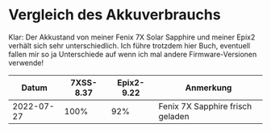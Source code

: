 Vergleich des Akkuverbrauchs
============================

Klar: Der Akkustand von meiner Fenix 7X Solar Sapphire und meiner Epix2
verhält sich sehr unterschiedlich. Ich führe trotzdem hier Buch, eventuell
fallen mir so ja Unterschiede auf wenn ich mal andere Firmware-Versionen
verwende!

|Datum     |7XSS-8.37|Epix2-9.22|Anmerkung                       |
|----------|---------|----------|--------------------------------|
|2022-07-27|100%     |92%       |Fenix 7X Sapphire frisch geladen|
